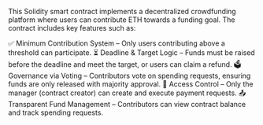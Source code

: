 This Solidity smart contract implements a decentralized crowdfunding platform where users can contribute ETH towards a funding goal. The contract includes key features such as:

✅ Minimum Contribution System – Only users contributing above a threshold can participate.
⏳ Deadline & Target Logic – Funds must be raised before the deadline and meet the target, or users can claim a refund.
🗳️ Governance via Voting – Contributors vote on spending requests, ensuring funds are only released with majority approval.
🔐 Access Control – Only the manager (contract creator) can create and execute payment requests.
📤 Transparent Fund Management – Contributors can view contract balance and track spending requests.
